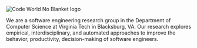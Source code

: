![Code World No Blanket logo](https://code-world-no-blanket.github.io/files/img/codeworld-Logo-Color.png)

We are a software engineering research group in the Department of Computer Science at Virginia Tech in Blacksburg, VA. Our research explores empirical, interdisciplinary, and automated approaches to improve the behavior, productivity, decision-making of software engineers.

